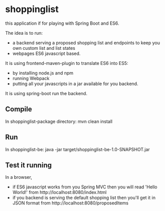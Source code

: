 # shoppinglist
this application if for playing with Spring Boot and ES6.
    
The idea is to run:
* a backend serving a proposed shopping list and endpoints to keep you own custom list and list states
* webpages ES6 javascript based.

It is using frontend-maven-plugin to translate ES6 into ES5:
* by installing node.js and npm
* running Webpack
* putting all your javascripts in a jar available for you backend.

It is using spring-boot run the backend.

## Compile
In shoppinglist-package directory: mvn clean install

## Run
In shoppinglist-be: java -jar target/shoppinglist-be-1.0-SNAPSHOT.jar

## Test it running
In a browser, 
* if ES6 javascript works from you Spring MVC then you will read 'Hello World!' from http://localhost:8080/index.html
* if you backend is serving the default shopping list then you'll get it in JSON format from http://localhost:8080/proposedItems
